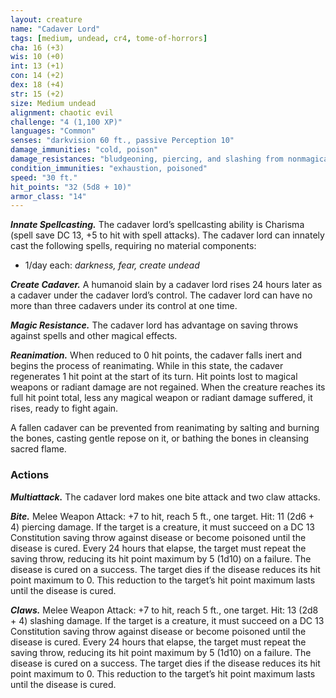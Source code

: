 ```yaml
---
layout: creature
name: "Cadaver Lord"
tags: [medium, undead, cr4, tome-of-horrors]
cha: 16 (+3)
wis: 10 (+0)
int: 13 (+1)
con: 14 (+2)
dex: 18 (+4)
str: 15 (+2)
size: Medium undead
alignment: chaotic evil
challenge: "4 (1,100 XP)"
languages: "Common"
senses: "darkvision 60 ft., passive Perception 10"
damage_immunities: "cold, poison"
damage_resistances: "bludgeoning, piercing, and slashing from nonmagical weapons"
condition_immunities: "exhaustion, poisoned"
speed: "30 ft."
hit_points: "32 (5d8 + 10)"
armor_class: "14"
---
```


***Innate Spellcasting.*** The cadaver lord’s spellcasting ability is
Charisma (spell save DC 13, +5 to hit with spell attacks). The
cadaver lord can innately cast the following spells,
requiring no material components: 

* 1/day each: <i>darkness, fear, create undead</i>

***Create Cadaver.*** A humanoid slain by a cadaver lord rises 24
hours later as a cadaver under the cadaver lord’s control. The
cadaver lord can have no more than three cadavers under its
control at one time.

***Magic Resistance.*** The cadaver lord has advantage on saving
throws against spells and other magical effects.

***Reanimation.*** When reduced to 0 hit points, the cadaver falls
inert and begins the process of reanimating. While in this state, the
cadaver regenerates 1 hit point at the start of its turn. Hit points lost
to magical weapons or radiant damage are not regained. When the
creature reaches its full hit point total, less any magical weapon or
radiant damage suffered, it rises, ready to fight again.

A fallen cadaver can be prevented from reanimating by salting and
burning the bones, casting gentle repose on it, or bathing the bones
in cleansing sacred flame.

### Actions

***Multiattack.*** The cadaver lord makes one bite attack and two claw
attacks.

***Bite.*** Melee Weapon Attack: +7 to hit, reach 5 ft., one target. Hit: 11
(2d6 + 4) piercing damage. If the target is a creature, it must succeed
on a DC 13 Constitution saving throw against disease or become
poisoned until the disease is cured. Every 24 hours that elapse, the
target must repeat the saving throw, reducing its hit point maximum by 5
(1d10) on a failure. The disease is cured on a success. The target dies if the
disease reduces its hit point maximum to 0. This reduction to the target’s
hit point maximum lasts until the disease is cured.

***Claws.*** Melee Weapon Attack: +7 to hit, reach 5 ft., one target. Hit: 13
(2d8 + 4) slashing damage. If the target is a creature, it must succeed on
a DC 13 Constitution saving throw against disease or become poisoned
until the disease is cured. Every 24 hours that elapse, the target must
repeat the saving throw, reducing its hit point maximum by 5 (1d10) on
a failure. The disease is cured on a success. The target dies if the disease
reduces its hit point maximum to 0. This reduction to the target’s hit point
maximum lasts until the disease is cured.

